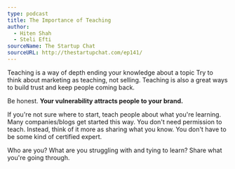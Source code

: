 ```yaml
---
type: podcast
title: The Importance of Teaching
author:
  - Hiten Shah
  - Steli Efti
sourceName: The Startup Chat
sourceURL: http://thestartupchat.com/ep141/
---
```


Teaching is a way of depth ending your knowledge about a topic Try to think about marketing as
teaching, not selling. Teaching is also a great ways to build trust and keep people coming back.

Be honest. **Your vulnerability attracts people to your brand.**

If you're not sure where to start, teach people about what you're learning. Many companies/blogs get
started this way. You don't need permission to teach. Instead, think of it more as sharing what you
know. You don't have to be some kind of certified expert.

Who are you? What are you struggling with and tying to learn? Share what you're going through.
